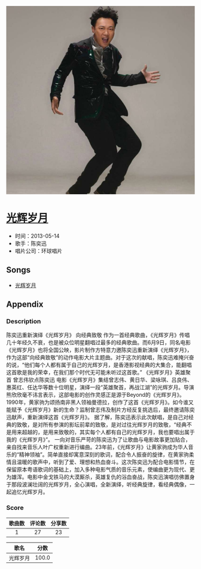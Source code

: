 <p align="center">
	<img src="imgs/光辉岁月.jpg" alt="album_img" />
</p>

# [光辉岁月](https://music.163.com/album?id=2465020)

* 时间：2013-05-14
* 歌手：陈奕迅
* 唱片公司：环球唱片
## Songs

* [光辉岁月](songs/光辉岁月_26354130/README.md)
## Appendix

### Description

陈奕迅重新演绎《光辉岁月》 向经典致敬
作为一首经典歌曲，《光辉岁月》传唱几十年经久不衰，也是被众位明星翻唱过最多的经典歌曲。而6月9日，同名电影《光辉岁月》也将全国公映，影片制作方特意力邀陈奕迅重新演绎《光辉岁月》，作为这部“向经典致敬”的动作电影大片主题曲。对于这次的献唱，陈奕迅难掩兴奋的说，“他们每个人都有属于自己的光辉岁月，是香港影视经典的大集合，能翻唱这首歌是我的荣幸，在我们那个时代无可能未听过这首歌。”
《光辉岁月》英雄聚首 曾志伟钦点陈奕迅
电影《光辉岁月》集结曾志伟、黄日华、梁咏琪、吕良伟、惠英红、任达华等数十位明星，演绎一段“英雄聚首，再战江湖”的光辉岁月。导演熊欣欣毫不讳言表示，这部电影的创作灵感正是源于Beyond的《光辉岁月》。1990年，黄家驹为颂扬南非黑人领袖曼德拉，创作了这首《光辉岁月》。如今谁又能赋予《光辉岁月》新的生命？监制曾志伟及制片方经反复挑选后，最终邀请陈奕迅献声，重新演绎这首《光辉岁月》。
据了解，陈奕迅表示此次献唱，是自己对经典的致敬，是对所有参演的影坛前辈的致敬，是对过往光辉岁月的致敬，“经典不是用来超越的，是用来致敬的，其实每个人都有自己的光辉岁月，我也要唱出属于我的《光辉岁月》”。
一向对音乐严苛的陈奕迅为了让歌曲与电影故事更加贴合，亲自找来音乐人叶广权重新进行编曲。23年前，《光辉岁月》让黄家驹成为华人音乐的“精神领袖”。简单直接却寓意深刻的歌词，配合令人振奋的旋律，在黄家驹柔情且温暖的歌声中，听到了爱、理想和热血奋斗。这次陈奕迅为配合电影情节，在保留原本粤语歌词的基础上，加入多种电影气质的音乐元素，使编曲更为现代、更为雄浑。电影中金戈铁马的大漠厮杀，英雄复仇的浴血奋战，陈奕迅演唱彷佛置身于那段波澜壮阔的光辉岁月，全心演唱，全新演绎，听经典旋律，看经典偶像，一起追忆光辉岁月。

### Score

|歌曲数|评论数|分享数|
|:---:|:---:|:---:|
|1|27|23|

|歌名|分数|
|:---:|:---:|
|光辉岁月|100.0
